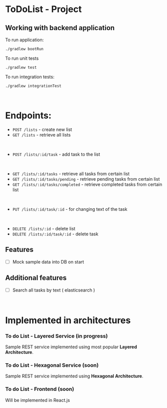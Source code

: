 # ToDoList - Project

## Working with backend application

To run application:
```
./gradlew bootRun
```
To run unit tests
```
./gradlew test
```
To run integration tests:
```
./gradlew integrationTest
```

<br>

# Endpoints:

* `POST /lists` - create new list
* `GET /lists` - retrieve all lists

<br>

* `POST /lists/:id/task` - add task to the list

<br>

* `GET /lists/:id/tasks` - retrieve all tasks from certain list
* `GET /lists/:id/tasks/pending` - retrieve pending tasks from certain list
* `GET /lists/:id/tasks/completed` - retrieve completed tasks from certain list

<br>

* `PUT /lists/:id/task/:id` - for changing text of the task

<br>

* `DELETE /lists/:id` - delete list
* `DELETE /lists/:id/task/:id` - delete task


## Features
- [ ] Mock sample data into DB on start

## Additional features
- [ ] Search all tasks by text ( elasticsearch )


<br>

# Implemented in architectures

### To do List - Layered Service (in progress)
Sample REST service implemented using most popular **Layered Architecture**.

### To do List - Hexagonal Service (soon)
Sample REST service implemented using **Hexagonal Architecture**. 

### To do List - Frontend (soon)
Will be implemented in React.js
